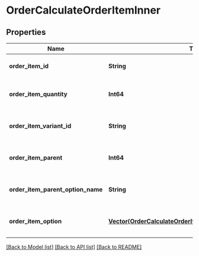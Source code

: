 # OrderCalculateOrderItemInner


## Properties
Name | Type | Description | Notes
------------ | ------------- | ------------- | -------------
**order_item_id** | **String** | Defines orders specified by order item id | [default to nothing]
**order_item_quantity** | **Int64** | Defines orders specified by order item quantity | [default to nothing]
**order_item_variant_id** | **String** | Ordered product variant. Where x is order item ID | [optional] [default to nothing]
**order_item_parent** | **Int64** | Index of the parent grouped/bundle product | [optional] [default to nothing]
**order_item_parent_option_name** | **String** | Option name of the parent grouped/bundle product | [optional] [default to nothing]
**order_item_option** | [**Vector{OrderCalculateOrderItemInnerOrderItemOptionInner}**](OrderCalculateOrderItemInnerOrderItemOptionInner.md) |  | [optional] [default to nothing]


[[Back to Model list]](../README.md#models) [[Back to API list]](../README.md#api-endpoints) [[Back to README]](../README.md)


